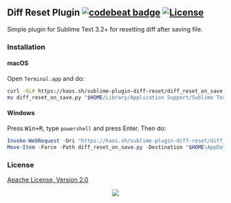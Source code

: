 ## Diff Reset Plugin [![codebeat badge](https://codebeat.co/badges/3d31b52f-b534-4543-87db-f3e36392dd97)](https://codebeat.co/projects/github-com-essentialkaos-sublime-plugin-diff-reset-master) [![License](https://gh.kaos.st/apache2.svg)](https://www.apache.org/licenses/LICENSE-2.0)

Simple plugin for Sublime Text 3.2+ for resetting diff after saving file.

### Installation

#### macOS

Open `Terminal.app` and do:

```bash
curl -OL# https://kaos.sh/sublime-plugin-diff-reset/diff_reset_on_save.py
mv diff_reset_on_save.py "$HOME/Library/Application Support/Sublime Text/Packages/User/"
```

#### Windows

Press <kbd>Win+R</kbd>, type `powershell` and press Enter. Then do:

```powershell
Invoke-WebRequest -Uri "https://kaos.sh/sublime-plugin-diff-reset/diff_reset_on_save.py" -OutFile diff_reset_on_save.py
Move-Item -Force -Path diff_reset_on_save.py -Destination "$HOME\AppData\Roaming\Sublime Text 4\Packages\User\"
```

### License

[Apache License, Version 2.0](https://www.apache.org/licenses/LICENSE-2.0)

<p align="center"><a href="https://essentialkaos.com"><img src="https://gh.kaos.st/ekgh.svg"/></a></p>

